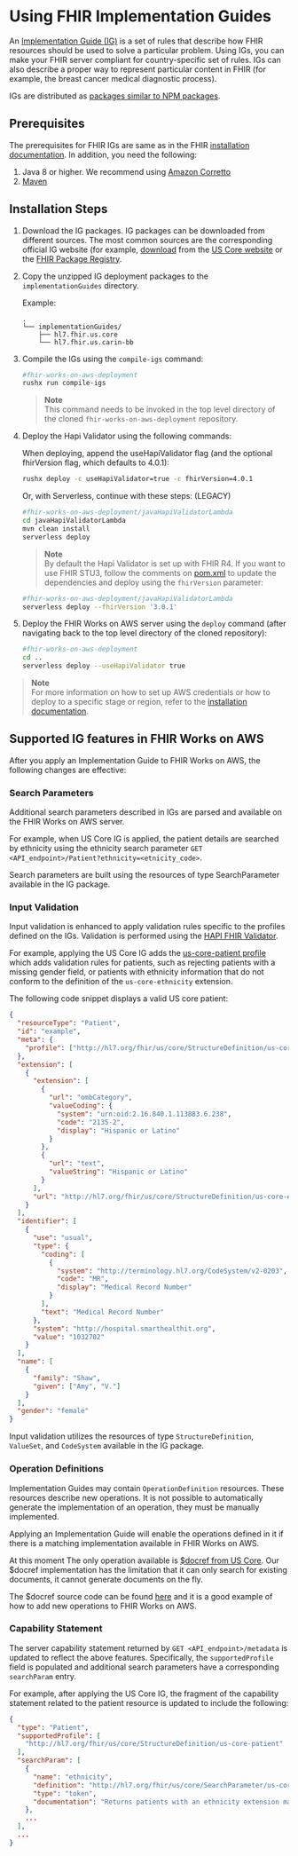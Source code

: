 # Using FHIR Implementation Guides

An [Implementation Guide (IG)](https://www.hl7.org/fhir/implementationguide.html) is a set of rules that describe how FHIR resources should be used to solve a particular problem. Using IGs, you can make your FHIR server compliant for country-specific set of rules. IGs can also describe a proper way to represent particular content in FHIR (for example, the breast cancer medical diagnostic process).

IGs are distributed as [packages similar to NPM packages](https://confluence.hl7.org/display/FHIR/NPM+Package+Specification).

## Prerequisites

The prerequisites for FHIR IGs are same as in the FHIR [installation documentation](INSTALL.md). In addition, you need the following:

1. Java 8 or higher. We recommend using [Amazon Corretto](https://aws.amazon.com/corretto/)
2. [Maven](https://maven.apache.org/install.html)

## Installation Steps

1. Download the IG packages. IG packages can be downloaded from different sources. The most common sources are the corresponding official IG website (for example, [download](https://www.hl7.org/fhir/us/core/package.tgz) from the [US Core website](https://www.hl7.org/fhir/us/core/downloads.html) or the [FHIR Package Registry](https://registry.fhir.org/).

1. Copy the unzipped IG deployment packages to the `implementationGuides` directory.

   Example:

   ```
   .
   └── implementationGuides/
       ├── hl7.fhir.us.core
       └── hl7.fhir.us.carin-bb
   ```

1. Compile the IGs using the `compile-igs` command:
   ```bash
   #fhir-works-on-aws-deployment
   rushx run compile-igs
   ```
   > **Note**  
   > This command needs to be invoked in the top level directory of the cloned `fhir-works-on-aws-deployment` repository.
1. Deploy the Hapi Validator using the following commands:

    When deploying, append the useHapiValidator flag (and the optional fhirVersion flag, which defaults to 4.0.1):

    ```sh
    rushx deploy -c useHapiValidator=true -c fhirVersion=4.0.1
    ```

    Or, with Serverless, continue with these steps: (LEGACY)

    ```bash
    #fhir-works-on-aws-deployment/javaHapiValidatorLambda
    cd javaHapiValidatorLambda
    mvn clean install
    serverless deploy
    ```

   > **Note**  
    > By default the Hapi Validator is set up with FHIR R4. If you want to use FHIR STU3, follow the
comments on [pom.xml](javaHapiValidatorLambda/pom.xml) to update the dependencies and deploy using the `fhirVersion` parameter:

    ```bash
    #fhir-works-on-aws-deployment/javaHapiValidatorLambda
    serverless deploy --fhirVersion '3.0.1'
    ```

1. Deploy the FHIR Works on AWS server using the `deploy` command (after navigating back to the top level directory of the cloned repository):
   ```bash
   #fhir-works-on-aws-deployment
   cd ..
   serverless deploy --useHapiValidator true
   ```

> **Note**  
> For more information on how to set up AWS credentials or how to deploy to a specific stage or region, refer to the [installation documentation](INSTALL.md#manual-installation).

## Supported IG features in FHIR Works on AWS

After you apply an Implementation Guide to FHIR Works on AWS, the following changes are effective:

### Search Parameters

Additional search parameters described in IGs are parsed and available on the FHIR Works on AWS server.

For example, when US Core IG is applied, the patient details are searched by ethnicity using the ethnicity search parameter `GET <API_endpoint>/Patient?ethnicity=<etnicity_code>`.

Search parameters are built using the resources of type SearchParameter available in the IG package.

### Input Validation

Input validation is enhanced to apply validation rules specific to the profiles defined on the IGs. Validation is performed using the [HAPI FHIR Validator](https://hapifhir.io/).

For example, applying the US Core IG adds the [us-core-patient profile](https://www.hl7.org/fhir/us/core/StructureDefinition-us-core-patient.html) which adds validation rules for patients, such as rejecting patients with a missing gender field, or patients with ethnicity information that do not conform to the definition of the `us-core-ethnicity` extension.

The following code snippet displays a valid US core patient:

```json
{
  "resourceType": "Patient",
  "id": "example",
  "meta": {
    "profile": ["http://hl7.org/fhir/us/core/StructureDefinition/us-core-patient"]
  },
  "extension": [
    {
      "extension": [
        {
          "url": "ombCategory",
          "valueCoding": {
            "system": "urn:oid:2.16.840.1.113883.6.238",
            "code": "2135-2",
            "display": "Hispanic or Latino"
          }
        },
        {
          "url": "text",
          "valueString": "Hispanic or Latino"
        }
      ],
      "url": "http://hl7.org/fhir/us/core/StructureDefinition/us-core-ethnicity"
    }
  ],
  "identifier": [
    {
      "use": "usual",
      "type": {
        "coding": [
          {
            "system": "http://terminology.hl7.org/CodeSystem/v2-0203",
            "code": "MR",
            "display": "Medical Record Number"
          }
        ],
        "text": "Medical Record Number"
      },
      "system": "http://hospital.smarthealthit.org",
      "value": "1032702"
    }
  ],
  "name": [
    {
      "family": "Shaw",
      "given": ["Amy", "V."]
    }
  ],
  "gender": "female"
}
```

Input validation utilizes the resources of type `StructureDefinition`, `ValueSet`, and `CodeSystem` available in the IG package.

### Operation Definitions

Implementation Guides may contain `OperationDefinition` resources. These resources describe new operations. It is not possible to automatically generate the implementation of an operation, they must be manually implemented.

Applying an Implementation Guide will enable the operations defined in it if there is a matching implementation available in FHIR Works on AWS.

At this moment The only operation available is [\$docref from US Core](http://www.hl7.org/fhir/us/core/OperationDefinition-docref.html).
Our \$docref implementation has the limitation that it can only search for existing documents, it cannot generate documents on the fly.

The \$docref source code can be found [here](https://github.com/awslabs/fhir-works-on-aws-routing/tree/mainline/src/operationDefinitions/USCoreDocRef) and it is a good example of how to add new operations to FHIR Works on AWS.

### Capability Statement

The server capability statement returned by `GET <API_endpoint>/metadata` is updated to reflect the above features. Specifically, the `supportedProfile` field is populated and additional search parameters have a corresponding `searchParam` entry.

For example, after applying the US Core IG, the fragment of the capability statement related to the patient resource is updated to include the following:

```json
{
  "type": "Patient",
  "supportedProfile": [
    "http://hl7.org/fhir/us/core/StructureDefinition/us-core-patient"
  ],
  "searchParam": [
    {
      "name": "ethnicity",
      "definition": "http://hl7.org/fhir/us/core/SearchParameter/us-core-ethnicity",
      "type": "token",
      "documentation": "Returns patients with an ethnicity extension matching the specified code."
    },
    ...
  ],
  ...
}
```
